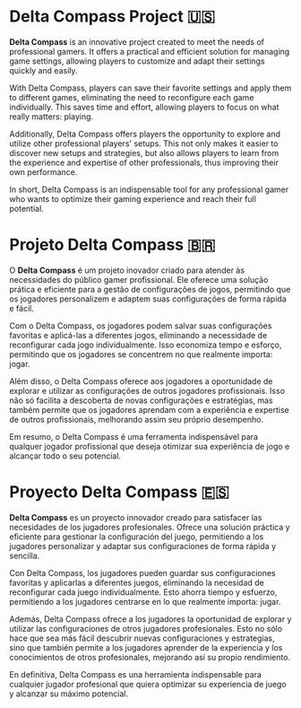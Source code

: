 # Delta Compass Project 🇺🇸

**Delta Compass** is an innovative project created to meet the needs of professional gamers. It offers a practical and efficient solution for managing game settings, allowing players to customize and adapt their settings quickly and easily.

With Delta Compass, players can save their favorite settings and apply them to different games, eliminating the need to reconfigure each game individually. This saves time and effort, allowing players to focus on what really matters: playing.

Additionally, Delta Compass offers players the opportunity to explore and utilize other professional players' setups. This not only makes it easier to discover new setups and strategies, but also allows players to learn from the experience and expertise of other professionals, thus improving their own performance.

In short, Delta Compass is an indispensable tool for any professional gamer who wants to optimize their gaming experience and reach their full potential.

# Projeto Delta Compass 🇧🇷

O **Delta Compass** é um projeto inovador criado para atender às necessidades do público gamer profissional. Ele oferece uma solução prática e eficiente para a gestão de configurações de jogos, permitindo que os jogadores personalizem e adaptem suas configurações de forma rápida e fácil.

Com o Delta Compass, os jogadores podem salvar suas configurações favoritas e aplicá-las a diferentes jogos, eliminando a necessidade de reconfigurar cada jogo individualmente. Isso economiza tempo e esforço, permitindo que os jogadores se concentrem no que realmente importa: jogar.

Além disso, o Delta Compass oferece aos jogadores a oportunidade de explorar e utilizar as configurações de outros jogadores profissionais. Isso não só facilita a descoberta de novas configurações e estratégias, mas também permite que os jogadores aprendam com a experiência e expertise de outros profissionais, melhorando assim seu próprio desempenho.

Em resumo, o Delta Compass é uma ferramenta indispensável para qualquer jogador profissional que deseja otimizar sua experiência de jogo e alcançar todo o seu potencial.

# Proyecto Delta Compass 🇪🇸

**Delta Compass** es un proyecto innovador creado para satisfacer las necesidades de los jugadores profesionales. Ofrece una solución práctica y eficiente para gestionar la configuración del juego, permitiendo a los jugadores personalizar y adaptar sus configuraciones de forma rápida y sencilla.

Con Delta Compass, los jugadores pueden guardar sus configuraciones favoritas y aplicarlas a diferentes juegos, eliminando la necesidad de reconfigurar cada juego individualmente. Esto ahorra tiempo y esfuerzo, permitiendo a los jugadores centrarse en lo que realmente importa: jugar.

Además, Delta Compass ofrece a los jugadores la oportunidad de explorar y utilizar las configuraciones de otros jugadores profesionales. Esto no sólo hace que sea más fácil descubrir nuevas configuraciones y estrategias, sino que también permite a los jugadores aprender de la experiencia y los conocimientos de otros profesionales, mejorando así su propio rendimiento.

En definitiva, Delta Compass es una herramienta indispensable para cualquier jugador profesional que quiera optimizar su experiencia de juego y alcanzar su máximo potencial.